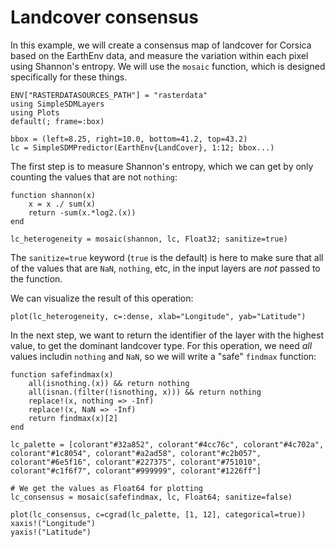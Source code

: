 # Landcover consensus

In this example, we will create a consensus map of landcover for Corsica based
on the EarthEnv data, and measure the variation within each pixel using
Shannon's entropy. We will use the `mosaic` function, which is designed
specifically for these things.

```@example cons
ENV["RASTERDATASOURCES_PATH"] = "rasterdata"
using SimpleSDMLayers
using Plots
default(; frame=:box)

bbox = (left=8.25, right=10.0, bottom=41.2, top=43.2)
lc = SimpleSDMPredictor(EarthEnv{LandCover}, 1:12; bbox...)
```

The first step is to measure Shannon's entropy, which we can get by only
counting the values that are not `nothing`:

```@example cons
function shannon(x)
    x = x ./ sum(x)
    return -sum(x.*log2.(x))
end

lc_heterogeneity = mosaic(shannon, lc, Float32; sanitize=true)
```

The `sanitize=true` keyword (`true` is the default) is here to make sure that
all of the values that are `NaN`, `nothing`, etc, in the input layers are *not*
passed to the function.

We can visualize the result of this operation:

```@example cons
plot(lc_heterogeneity, c=:dense, xlab="Longitude", yab="Latitude")
```

In the next step, we want to return the identifier of the layer with the highest
value, to get the dominant landcover type. For this operation, we need *all*
values includin `nothing` and `NaN`, so we will write a "safe" `findmax`
function:

```@example cons
function safefindmax(x)
    all(isnothing.(x)) && return nothing
    all(isnan.(filter(!isnothing, x))) && return nothing
    replace!(x, nothing => -Inf)
    replace!(x, NaN => -Inf)
    return findmax(x)[2]
end

lc_palette = [colorant"#32a852", colorant"#4cc76c", colorant"#4c702a", colorant"#1c8054", colorant"#a2ad58", colorant"#c2b057", colorant"#6e5f16", colorant"#227375", colorant"#751010", colorant"#c1f6f7", colorant"#999999", colorant"#1226ff"]

# We get the values as Float64 for plotting
lc_consensus = mosaic(safefindmax, lc, Float64; sanitize=false)

plot(lc_consensus, c=cgrad(lc_palette, [1, 12], categorical=true))
xaxis!("Longitude")
yaxis!("Latitude")
```